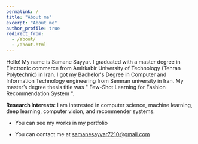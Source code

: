```yaml
---
permalink: /
title: "About me"
excerpt: "About me"
author_profile: true
redirect_from: 
  - /about/
  - /about.html
---
```


Hello! My name is Samane Sayyar. I graduated with a master degree in Electronic commerce from Amirkabir University of Technology (Tehran Polytechnic) in Iran.  I got my Bachelor's Degree in Computer and Information Technology engineering from Semnan university in Iran. My master’s degree thesis title was " Few-Shot Learning for Fashion Recommendation System ".



**Research Interests**: I am interested in computer science, machine learning, deep learning, computer vision, and recommender systems. 


* You can see my works in my portfolio

* You can contact me at samanesayyar7210@gmail.com

